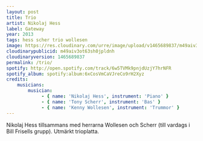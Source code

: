 ```yaml
---
layout: post
title: Trio
artist: Nikolaj Hess
label: Gateway
year: 2013
tags: hess scher trio wollesen
image: https://res.cloudinary.com/urre/image/upload/v1465689837/m49aiv3ot63sh0jpldnh.jpg
cloudinarypublicid: m49aiv3ot63sh0jpldnh
cloudinaryversion: 1465689837
permalink: /trio/
spotify: http://open.spotify.com/track/6w5TVMk9pnjdUzjY7hrNFR
spotify_album: spotify:album:6xCosVmCaVJreCo9rH2Xyz
credits:
    musicians:
        musician:
             - { name: 'Nikolaj Hess', instrument: 'Piano' }
             - { name: 'Tony Scherr', instrument: 'Bas' }
             - { name: 'Kenny Wollesen', instrument: 'Trummor' }
---
```


Nikolaj Hess tillsammans med herrarna Wollesen och Scherr (till vardags i Bill Frisells grupp). Utmärkt trioplatta.